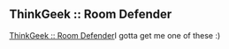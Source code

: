 <article><h2>ThinkGeek :: Room Defender</h2><a href="http://www.thinkgeek.com/cubegoodies/toys/71bc/">ThinkGeek :: Room Defender</a>I gotta get me one of these :)</article>